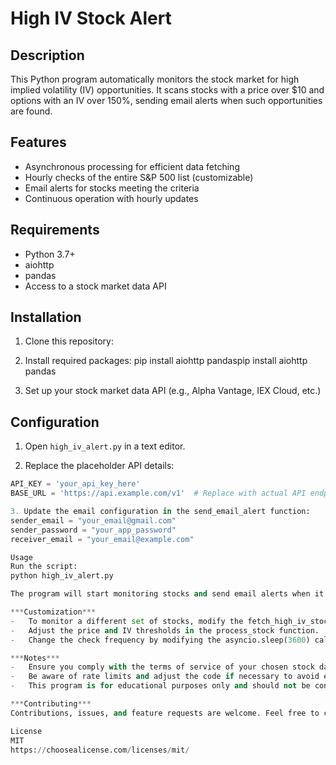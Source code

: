 # High IV Stock Alert

## Description

This Python program automatically monitors the stock market for high implied volatility (IV) opportunities. It scans stocks with a price over $10 and options with an IV over 150%, sending email alerts when such opportunities are found.

## Features

- Asynchronous processing for efficient data fetching
- Hourly checks of the entire S&P 500 list (customizable)
- Email alerts for stocks meeting the criteria
- Continuous operation with hourly updates

## Requirements

- Python 3.7+
- aiohttp
- pandas
- Access to a stock market data API

## Installation

1. Clone this repository:

2. Install required packages:
   pip install aiohttp pandaspip install aiohttp pandas

3. Set up your stock market data API (e.g., Alpha Vantage, IEX Cloud, etc.)

## Configuration

1. Open `high_iv_alert.py` in a text editor.

2. Replace the placeholder API details:

```python
API_KEY = 'your_api_key_here'
BASE_URL = 'https://api.example.com/v1'  # Replace with actual API endpoint

3. Update the email configuration in the send_email_alert function:
sender_email = "your_email@gmail.com"
sender_password = "your_app_password"
receiver_email = "your_email@example.com"

Usage
Run the script:
python high_iv_alert.py

The program will start monitoring stocks and send email alerts when it finds stocks meeting the criteria.

***Customization***
-   To monitor a different set of stocks, modify the fetch_high_iv_stocks function.
-   Adjust the price and IV thresholds in the process_stock function.
-   Change the check frequency by modifying the asyncio.sleep(3600) call in the main function.

***Notes***
-   Ensure you comply with the terms of service of your chosen stock data API.
-   Be aware of rate limits and adjust the code if necessary to avoid exceeding them.
-   This program is for educational purposes only and should not be considered financial advice.

***Contributing***
Contributions, issues, and feature requests are welcome. Feel free to check issues page if you want to contribute.

License
MIT
https://choosealicense.com/licenses/mit/
```
